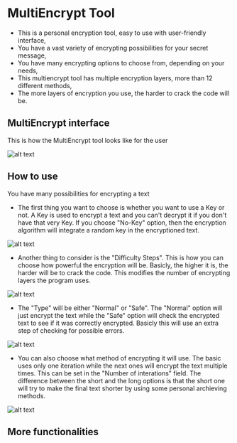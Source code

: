 # MultiEncrypt Tool

* This is a personal encryption tool, easy to use with user-friendly interface,
* You have a vast variety of encrypting possibilities for your secret message,
* You have many encrypting options to choose from, depending on your needs,
* This multiencrypt tool has multiple encryption layers, more than 12 different methods,
* The more layers of encryption you use, the harder to crack the code will be.

## MultiEncrypt interface

This is how the MultiEncrypt tool looks like for the user

![alt text](https://github.com/andrei-voia/multi_encrypt_tool/blob/master/Screenshot_8.png "looks")

## How to use

You have many possibilities for encrypting a text

* The first thing you want to choose is whether you want to use a Key or not. A Key is used to encrypt a text and you can't decrypt it if you don't have that very Key. If you choose "No-Key" option, then the encryption algorithm will integrate a random key in the encryptioned text.

![alt text](https://github.com/andrei-voia/multi_encrypt_tool/blob/master/Screenshot_4.png "looks")

* Another thing to consider is the "Difficulty Steps". This is how you can choose how powerful the encryption will be. Basicly, the higher it is, the harder will be to crack the code. This modifies the number of encrypting layers the program uses. 

![alt text](https://github.com/andrei-voia/multi_encrypt_tool/blob/master/Screenshot_5.png "looks")

* The "Type" will be either "Normal" or "Safe". The "Normal" option will just encrypt the text while the "Safe" option will check the encrypted text to see if it was correctly encrypted. Basicly this will use an extra step of checking for possible errors.

![alt text](https://github.com/andrei-voia/multi_encrypt_tool/blob/master/Screenshot_2.png "looks")

* You can also choose what method of encrypting it will use. The basic uses only one iteration while the next ones will encrypt the text multiple times. This can be set in the "Number of interations" field. The difference between the short and the long options is that the short one will try to make the final text shorter by using some personal archieving methods.

![alt text](https://github.com/andrei-voia/multi_encrypt_tool/blob/master/Screenshot_3.png "looks")


## More functionalities

